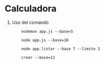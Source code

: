 # Calculadora

1. Uso del comando

   ```
       nodemon app.js --base=5

       node app.js --base=10

       node app listar --base 7 --limite 3

       crear --base=11
   ```
